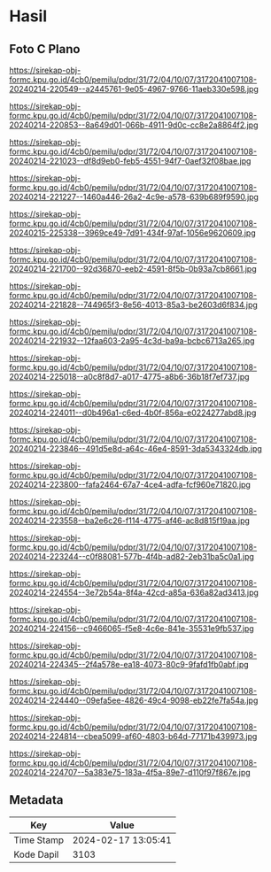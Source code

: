 # Hasil

## Foto C Plano

https://sirekap-obj-formc.kpu.go.id/4cb0/pemilu/pdpr/31/72/04/10/07/3172041007108-20240214-220549--a2445761-9e05-4967-9766-11aeb330e598.jpg

https://sirekap-obj-formc.kpu.go.id/4cb0/pemilu/pdpr/31/72/04/10/07/3172041007108-20240214-220853--8a649d01-066b-4911-9d0c-cc8e2a8864f2.jpg

https://sirekap-obj-formc.kpu.go.id/4cb0/pemilu/pdpr/31/72/04/10/07/3172041007108-20240214-221023--df8d9eb0-feb5-4551-94f7-0aef32f08bae.jpg

https://sirekap-obj-formc.kpu.go.id/4cb0/pemilu/pdpr/31/72/04/10/07/3172041007108-20240214-221227--1460a446-26a2-4c9e-a578-639b689f9590.jpg

https://sirekap-obj-formc.kpu.go.id/4cb0/pemilu/pdpr/31/72/04/10/07/3172041007108-20240215-225338--3969ce49-7d91-434f-97af-1056e9620609.jpg

https://sirekap-obj-formc.kpu.go.id/4cb0/pemilu/pdpr/31/72/04/10/07/3172041007108-20240214-221700--92d36870-eeb2-4591-8f5b-0b93a7cb8661.jpg

https://sirekap-obj-formc.kpu.go.id/4cb0/pemilu/pdpr/31/72/04/10/07/3172041007108-20240214-221828--744965f3-8e56-4013-85a3-be2603d6f834.jpg

https://sirekap-obj-formc.kpu.go.id/4cb0/pemilu/pdpr/31/72/04/10/07/3172041007108-20240214-221932--12faa603-2a95-4c3d-ba9a-bcbc6713a265.jpg

https://sirekap-obj-formc.kpu.go.id/4cb0/pemilu/pdpr/31/72/04/10/07/3172041007108-20240214-225018--a0c8f8d7-a017-4775-a8b6-36b18f7ef737.jpg

https://sirekap-obj-formc.kpu.go.id/4cb0/pemilu/pdpr/31/72/04/10/07/3172041007108-20240214-224011--d0b496a1-c6ed-4b0f-856a-e0224277abd8.jpg

https://sirekap-obj-formc.kpu.go.id/4cb0/pemilu/pdpr/31/72/04/10/07/3172041007108-20240214-223846--491d5e8d-a64c-46e4-8591-3da5343324db.jpg

https://sirekap-obj-formc.kpu.go.id/4cb0/pemilu/pdpr/31/72/04/10/07/3172041007108-20240214-223800--fafa2464-67a7-4ce4-adfa-fcf960e71820.jpg

https://sirekap-obj-formc.kpu.go.id/4cb0/pemilu/pdpr/31/72/04/10/07/3172041007108-20240214-223558--ba2e6c26-f114-4775-af46-ac8d815f19aa.jpg

https://sirekap-obj-formc.kpu.go.id/4cb0/pemilu/pdpr/31/72/04/10/07/3172041007108-20240214-223244--c0f88081-577b-4f4b-ad82-2eb31ba5c0a1.jpg

https://sirekap-obj-formc.kpu.go.id/4cb0/pemilu/pdpr/31/72/04/10/07/3172041007108-20240214-224554--3e72b54a-8f4a-42cd-a85a-636a82ad3413.jpg

https://sirekap-obj-formc.kpu.go.id/4cb0/pemilu/pdpr/31/72/04/10/07/3172041007108-20240214-224156--c9466065-f5e8-4c6e-841e-35531e9fb537.jpg

https://sirekap-obj-formc.kpu.go.id/4cb0/pemilu/pdpr/31/72/04/10/07/3172041007108-20240214-224345--2f4a578e-ea18-4073-80c9-9fafd1fb0abf.jpg

https://sirekap-obj-formc.kpu.go.id/4cb0/pemilu/pdpr/31/72/04/10/07/3172041007108-20240214-224440--09efa5ee-4826-49c4-9098-eb22fe7fa54a.jpg

https://sirekap-obj-formc.kpu.go.id/4cb0/pemilu/pdpr/31/72/04/10/07/3172041007108-20240214-224814--cbea5099-af60-4803-b64d-77171b439973.jpg

https://sirekap-obj-formc.kpu.go.id/4cb0/pemilu/pdpr/31/72/04/10/07/3172041007108-20240214-224707--5a383e75-183a-4f5a-89e7-d110f97f867e.jpg


## Metadata

| Key        | Value               |
| ---------- | ------------------- |
| Time Stamp | 2024-02-17 13:05:41 |
| Kode Dapil | 3103                |



